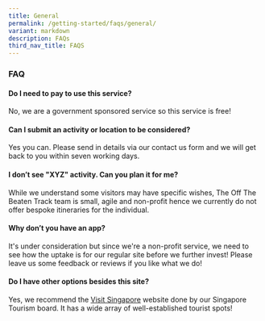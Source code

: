 ```yaml
---
title: General
permalink: /getting-started/faqs/general/
variant: markdown
description: FAQs
third_nav_title: FAQS
---
```

### **FAQ**

#### Do I need to pay to use this service?

No, we are a government sponsored service so this service is free!

#### Can I submit an activity or location to be considered?

Yes you can. Please send in details via our contact us form and we will get back to you within seven working days.

#### I don’t see "XYZ" activity. Can you plan it for me?

While we understand some visitors may have specific wishes, The Off The Beaten Track team is small, agile and non-profit hence we currently do not offer bespoke itineraries for the individual.

#### Why don’t you have an app?

It's under consideration but since we're a non-profit service, we need to see how the uptake is for our regular site before we further invest! Please leave us some feedback or reviews if you like what we do!

#### Do I have other options besides this site?

Yes, we recommend the [Visit Singapore](https://www.visitsingapore.com/) website done by our Singapore Tourism board. It has a wide array of well-established tourist spots!